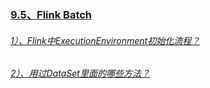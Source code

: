 ### [9.5、Flink Batch]()
###### [1）、Flink中ExecutionEnvironment初始化流程？]()
###### [2）、用过DataSet里面的哪些方法？]()
